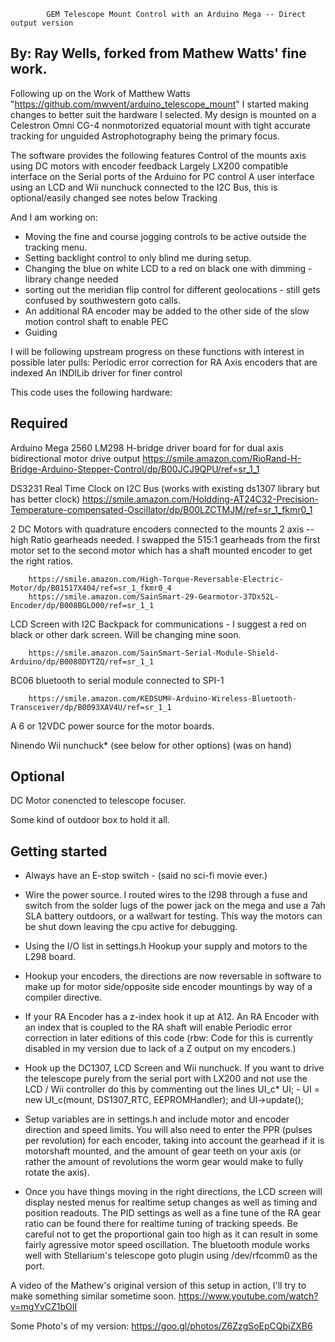 
			GEM Telescope Mount Control with an Arduino Mega -- Direct output version

By: Ray Wells, forked from Mathew Watts' fine work.
------------------------------------------------

 Following up on the Work of Matthew Watts "https://github.com/mwvent/arduino_telescope_mount" I started making changes to better suit the hardware I selected. My design is mounted on a Celestron Omni CG-4 nonmotorized equatorial mount with tight accurate tracking for unguided Astrophotography being the primary focus. 

The software provides the following features
   Control of the mounts axis using DC motors with encoder feedback
   Largely LX200 compatible interface on the Serial ports of the Arduino for PC control
   A user interface using an LCD and Wii nunchuck connected to the I2C Bus, this is optional/easily changed see notes below
   Tracking

And I am working on: 
- Moving the fine and course jogging controls to be active outside the tracking menu.
- Setting backlight control to only blind me during setup.
- Changing the blue on white LCD to a red on black one with dimming - library change needed
- sorting out the meridian flip control for different geolocations - still gets confused by southwestern goto calls.
- An additional RA encoder may be added to the other side of the slow motion control shaft to enable PEC 
- Guiding

I will be following upstream progress on these functions with interest in possible later pulls:
   Periodic error correction for RA Axis encoders that are indexed
   An INDILib driver for finer control

This code uses the following hardware:

Required
--------
Arduino Mega 2560 
LM298 H-bridge driver board for for dual axis bidirectional motor drive output 
		https://smile.amazon.com/RioRand-H-Bridge-Arduino-Stepper-Control/dp/B00JCJ9QPU/ref=sr_1_1

DS3231 Real Time Clock on I2C Bus (works with existing ds1307 library but has better clock)
		https://smile.amazon.com/Holdding-AT24C32-Precision-Temperature-compensated-Oscillator/dp/B00LZCTMJM/ref=sr_1_fkmr0_1

2 DC Motors with quadrature encoders connected to the mounts 2 axis --high Ratio gearheads needed. I swapped the 515:1 gearheads from the first motor set to the second motor which has a shaft mounted encoder to get the right ratios. 

		https://smile.amazon.com/High-Torque-Reversable-Electric-Motor/dp/B01517X404/ref=sr_1_fkmr0_4
		https://smile.amazon.com/SainSmart-29-Gearmotor-37Dx52L-Encoder/dp/B008BGLO00/ref=sr_1_1

LCD Screen with I2C Backpack for communications - I suggest a red on black or other dark screen. Will be changing mine soon.

		https://smile.amazon.com/SainSmart-Serial-Module-Shield-Arduino/dp/B0080DYTZQ/ref=sr_1_1

BC06 bluetooth to serial module connected to SPI-1 

		https://smile.amazon.com/KEDSUM®-Arduino-Wireless-Bluetooth-Transceiver/dp/B0093XAV4U/ref=sr_1_1

A 6 or 12VDC power source for the motor boards. 
		
Ninendo Wii nunchuck* (see below for other options) (was on hand)

Optional
--------
DC Motor conencted to telescope focuser.

Some kind of outdoor box to hold it all.

Getting started
---------------
-  Always have an E-stop switch - (said no sci-fi movie ever.) 
- Wire the power source. I routed wires to the l298 through a fuse and switch from the solder lugs of the power jack on the mega and use a 7ah SLA battery outdoors, or a wallwart for testing. This way the motors can be shut down leaving the cpu active for debugging.
- Using the I/O list in settings.h Hookup your supply and motors to the L298 board.
- Hookup your encoders, the directions are now reversable in software to make up for motor side/opposite side encoder mountings by way of a compiler directive. 
  
- If your RA Encoder has a z-index hook it up at A12. An RA Encoder with an index that is coupled to the RA shaft will enable Periodic error correction in later editions of this code (rbw: Code for this is currently disabled in my version due to lack of a Z output on my encoders.)

- Hook up the DC1307, LCD Screen and Wii nunchuck. If you want to drive the telescope purely from the serial port with LX200 and not use the LCD / Wii controller  do this by commenting out the lines UI_c* UI; - UI = new UI_c(mount, DS1307_RTC, EEPROMHandler); and UI->update();

- Setup variables are in settings.h and include motor and encoder direction and speed limits. You will also need to enter the PPR (pulses per revolution) for each encoder, taking into account the gearhead if it is motorshaft mounted, and the amount of gear teeth on your axis (or rather the amount of revolutions the worm gear would make to fully rotate the axis). 

- Once you have things moving in the right directions, the LCD screen will display nested menus for realtime setup changes as well as timing and position readouts.  The PID settings as well as a fine tune of the RA gear ratio can be found there for realtime tuning of tracking speeds. Be careful not to get the proportional gain too high as it can result in some fairly agressive motor speed oscillation. The bluetooth module works well with Stellarium's telescope goto plugin using /dev/rfcomm0 as the port. 



A video of the Mathew's original version of this setup in action, I'll try to make something similar sometime soon.
https://www.youtube.com/watch?v=mgYvCZ1bOII 

Some Photo's of my version:
https://goo.gl/photos/Z6ZzgSoEpCQbiZXB6
